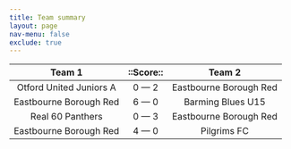 ```yaml
---
title: Team summary
layout: page
nav-menu: false
exclude: true
---
```




|         Team 1          |  ::Score::  |         Team 2         |
|:-----------------------:|:-----------:|:----------------------:|
| Otford United Juniors A | 0 &mdash; 2 | Eastbourne Borough Red |
| Eastbourne Borough Red  | 6 &mdash; 0 |   Barming Blues U15    |
|    Real 60 Panthers     | 0 &mdash; 3 | Eastbourne Borough Red |
| Eastbourne Borough Red  | 4 &mdash; 0 |      Pilgrims FC       |

 <br /><br /><br />